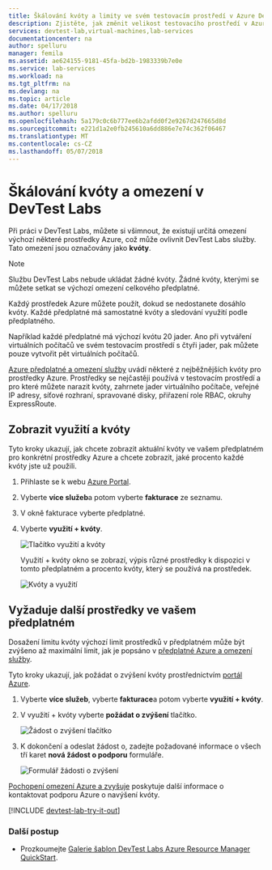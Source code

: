 ```yaml
---
title: Škálování kvóty a limity ve svém testovacím prostředí v Azure DevTest Labs | Microsoft Docs
description: Zjistěte, jak změnit velikost testovacího prostředí v Azure DevTest Labs
services: devtest-lab,virtual-machines,lab-services
documentationcenter: na
author: spelluru
manager: femila
ms.assetid: ae624155-9181-45fa-bd2b-1983339b7e0e
ms.service: lab-services
ms.workload: na
ms.tgt_pltfrm: na
ms.devlang: na
ms.topic: article
ms.date: 04/17/2018
ms.author: spelluru
ms.openlocfilehash: 5a179c0c6b777ee6b2afdd0f2e9267d247665d8d
ms.sourcegitcommit: e221d1a2e0fb245610a6dd886e7e74c362f06467
ms.translationtype: MT
ms.contentlocale: cs-CZ
ms.lasthandoff: 05/07/2018
---
```

# <a name="scale-quotas-and-limits-in-devtest-labs"></a>Škálování kvóty a omezení v DevTest Labs
Při práci v DevTest Labs, můžete si všimnout, že existují určitá omezení výchozí některé prostředky Azure, což může ovlivnit DevTest Labs služby. Tato omezení jsou označovány jako **kvóty**.

> [!NOTE]
> Službu DevTest Labs nebude ukládat žádné kvóty. Žádné kvóty, kterými se můžete setkat se výchozí omezení celkového předplatné.

Každý prostředek Azure můžete použít, dokud se nedostanete dosáhlo kvóty. Každé předplatné má samostatné kvóty a sledování využití podle předplatného.

Například každé předplatné má výchozí kvótu 20 jader. Ano při vytváření virtuálních počítačů ve svém testovacím prostředí s čtyři jader, pak můžete pouze vytvořit pět virtuálních počítačů. 

[Azure předplatné a omezení služby](https://docs.microsoft.com/azure/azure-subscription-service-limits) uvádí některé z nejběžnějších kvóty pro prostředky Azure. Prostředky se nejčastěji používá v testovacím prostředí a pro které můžete narazit kvóty, zahrnete jader virtuálního počítače, veřejné IP adresy, síťové rozhraní, spravované disky, přiřazení role RBAC, okruhy ExpressRoute.

## <a name="view-your-usage-and-quotas"></a>Zobrazit využití a kvóty
Tyto kroky ukazují, jak chcete zobrazit aktuální kvóty ve vašem předplatném pro konkrétní prostředky Azure a chcete zobrazit, jaké procento každé kvóty jste už použili.

1. Přihlaste se k webu [Azure Portal](http://go.microsoft.com/fwlink/p/?LinkID=525040).
1. Vyberte **více služeb**a potom vyberte **fakturace** ze seznamu.
1. V okně fakturace vyberte předplatné.
4. Vyberte **využití + kvóty**.

   ![Tlačítko využití a kvóty](./media/devtest-lab-scale-lab/devtestlab-usage-and-quotas.png)

   Využití + kvóty okno se zobrazí, výpis různé prostředky k dispozici v tomto předplatném a procento kvóty, který se používá na prostředek.

   ![Kvóty a využití](./media/devtest-lab-scale-lab/devtestlab-view-quotas.png)

## <a name="requesting-more-resources-in-your-subscription"></a>Vyžaduje další prostředky ve vašem předplatném
Dosažení limitu kvóty výchozí limit prostředků v předplatném může být zvýšeno až maximální limit, jak je popsáno v [předplatné Azure a omezení služby](https://docs.microsoft.com/azure/azure-subscription-service-limits).

Tyto kroky ukazují, jak požádat o zvýšení kvóty prostřednictvím [portál Azure](http://go.microsoft.com/fwlink/p/?LinkID=525040).

1. Vyberte **více služeb**, vyberte **fakturace**a potom vyberte **využití + kvóty**.
1. V využití + kvóty vyberte **požádat o zvýšení** tlačítko.

   ![Žádost o zvýšení tlačítko](./media/devtest-lab-scale-lab/devtestlab-request-increase.png)

1. K dokončení a odeslat žádost o, zadejte požadované informace o všech tří karet **nová žádost o podporu** formuláře.

   ![Formulář žádosti o zvýšení](./media/devtest-lab-scale-lab/devtestlab-support-form.png)

[Pochopení omezení Azure a zvyšuje](https://azure.microsoft.com/blog/azure-limits-quotas-increase-requests/) poskytuje další informace o kontaktovat podporu Azure o navýšení kvóty.



[!INCLUDE [devtest-lab-try-it-out](../../includes/devtest-lab-try-it-out.md)]

### <a name="next-steps"></a>Další postup
* Prozkoumejte [Galerie šablon DevTest Labs Azure Resource Manager QuickStart](https://github.com/Azure/azure-devtestlab/tree/master/Samples).
